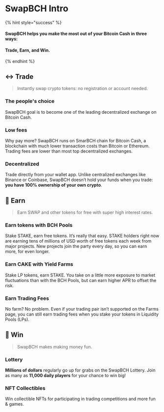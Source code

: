 # SwapBCH Intro

####  <a id="swapbch-helps-you-make-the-most-out-of-your-crypto-in-three-ways"></a>

{% hint style="success" %}
#### SwapBCH helps you make the most out of your Bitcoin Cash in three ways: <a id="swapbch-helps-you-make-the-most-out-of-your-crypto-in-three-ways"></a>

#### Trade, Earn, and Win. <a id="trade-earn-and-win"></a>
{% endhint %}

## ↔️ Trade <a id="trade"></a>

> Instantly swap crypto tokens: no registration or account needed.

### The people's choice <a id="the-peoples-choice"></a>

SwapBCH goal is to become one of the leading decentralized exchange on Bitcoin Cash.

### Low fees <a id="low-fees"></a>

Why pay more? SwapBCH runs on SmarBCH chain for Bitcoin Cash, a blockchain with much lower transaction costs than Bitcoin or Ethereum. Trading fees are lower than most top decentralized exchanges.

### Decentralized <a id="decentralized"></a>

Trade directly from your wallet app. Unlike centralized exchanges like Binance or Coinbase, SwapBCH doesn’t hold your funds when you trade: **you have 100% ownership of your own crypto**.

## 💸 Earn <a id="earn"></a>

> Earn SWAP and other tokens for free with super high interest rates.

### Earn tokens with BCH Pools <a id="earn-tokens-with-bch-pools"></a>

Stake STAKE, earn free tokens. It’s really that easy. STAKE holders right now are earning tens of millions of USD worth of free tokens each week from major projects. New projects join the party every day, so you can earn more, for even longer.

### Earn CAKE with Yield Farms <a id="earn-cake-with-yield-farms"></a>

Stake LP tokens, earn STAKE. You take on a little more exposure to market fluctuations than with the BCH Pools, but can earn higher APR to offset the risk.

### Earn Trading Fees <a id="earn-trading-fees"></a>

No farm? No problem. Even if your trading pair isn’t supported on the Farms page, you can still earn trading fees when you stake your tokens in Liquidity Pools \(LPs\).

## 🎲 Win <a id="win"></a>

> SwapBCH makes making money fun.

### Lottery  <a id="lottery"></a>

**Millions of dollars** regularly go up for grabs on the SwapBCH Lottery. Join as many as **11,000 daily players** for your chance to win big!

### NFT Collectibles  <a id="nft-collectibles"></a>

Win collectible NFTs for participating in trading competitions and more fun & games.

